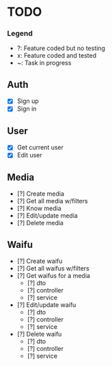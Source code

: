 # TODO

### Legend

-   ?: Feature coded but no testing
-   x: Feature coded and tested
-   ~: Task in progress

## Auth

-   [x] Sign up
-   [x] Sign in

## User

-   [x] Get current user
-   [x] Edit user

## Media

-   [?] Create media
-   [?] Get all media w/filters
-   [?] Know media
-   [?] Edit/update media
-   [?] Delete media

## Waifu

-   [?] Create waifu
-   [?] Get all waifus w/filters
-   [?] Get waifus for a media
    -   [?] dto
    -   [?] controller
    -   [?] service
-   [?] Edit/update waifu
    -   [?] dto
    -   [?] controller
    -   [?] service
-   [?] Delete waifu
    -   [?] dto
    -   [?] controller
    -   [?] service
